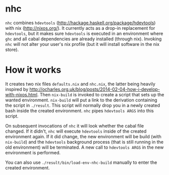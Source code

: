 nhc
===

`nhc` combines `hdevtools` (http://hackage.haskell.org/package/hdevtools)
with nix (http://nixos.org/). It currently acts as a drop-in replacement
for `hdevtools`, but it makes sure `hdevtools` is executed in an environment
where `ghc` and all cabal dependencies are already installed (through nix).
Invoking `nhc` will not alter your user's nix profile (but it will install
software in the nix store).

How it works
============

It creates two nix files `defaults.nix` and `nhc.nix`, the latter being
heavily inspired by
http://ocharles.org.uk/blog/posts/2014-02-04-how-i-develop-with-nixos.html.
Then `nix-build` is invoked to create a script that sets up the wanted
environment. `nix-build` will put a link to the derivation containing the
script in `./result`. This script will normally drop you in a newly created
bash inside the created environment. `nhc` pipes `hdevtools ARGS` into this
script.

On subsequent invocations of `nhc` it will look whether the cabal file changed.
If it didn't, `nhc` will execute `hdevtools` inside of the created environment
again. If it did change, the new environment will be build (with `nix-build`)
and the `hdevtools` background process (that is still running in the old
environment) will be terminated. A new call to `hdevtools ARGS` in the new
environment is performed.

You can also use `./result/bin/load-env-nhc-build` manually to enter the created
environment.
